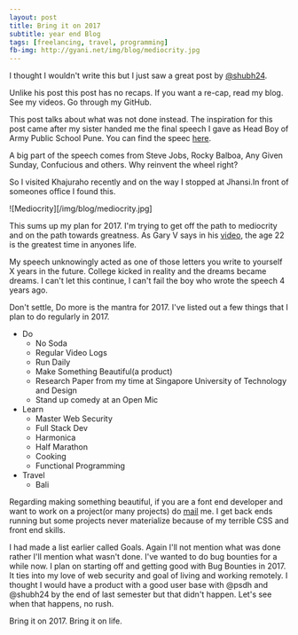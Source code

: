```yaml
---
layout: post
title: Bring it on 2017
subtitle: year end Blog
tags: [freelancing, travel, programming]
fb-img: http://gyani.net/img/blog/mediocrity.jpg
---
```


I thought I wouldn't write this but I just saw a great post by [@shubh24](http://shubhankar.xyz).

Unlike his post this post has no recaps. If you want a re-cap, read my blog. See my videos. Go through my GitHub.

This post talks about what was not done instead. The inspiration for this post came after my sister handed me the final speech I gave as Head Boy of Army Public School Pune. You can find the speec [here](/files/speech.pdf).

A big part of the speech comes from Steve Jobs, Rocky Balboa, Any Given Sunday, Confucious and others. Why reinvent the wheel right?

So I visited Khajuraho recently and on the way I stopped at Jhansi.In front of someones office I found this.

![Mediocrity][/img/blog/mediocrity.jpg]

This sums up my plan for 2017. I'm trying to get off the path to mediocrity and on the path towards greatness. As Gary V says in his [video](https://www.youtube.com/watch?v=RBXZlYdiizk), the age 22 is the greatest time in anyones life.

My speech unknowingly acted as one of those letters you write to yourself X years in the future. College kicked in reality and the dreams became dreams. I can't let this continue, I can't fail the boy who wrote the speech 4 years ago.

Don't settle, Do more is the mantra for 2017. I've listed out a few things that I plan to do regularly in 2017.

- Do
    + No Soda
    + Regular Video Logs
    + Run Daily
    + Make Something Beautiful(a product)
    + Research Paper from my time at Singapore University of Technology and Design
    + Stand up comedy at an Open Mic
- Learn
    + Master Web Security
    + Full Stack Dev
    + Harmonica
    + Half Marathon
    + Cooking
    + Functional Programming
- Travel
    + Bali

Regarding making something beautiful, if you are a font end developer and want to work on a project(or many projects) do [mail](mailto:anomaly.the@gmail.com) me. I get back ends running but some projects never materialize because of my terrible CSS and front end skills.

I had made a list earlier called Goals. Again I'll not mention what was done rather I'll mention what wasn't done. I've wanted to do bug bounties for a while now. I plan on starting off and getting good with Bug Bounties in 2017. It ties into my love of web security and goal of living and working remotely. I thought I would have a product with a good user base with @psdh and @shubh24 by the end of last semester but that didn't happen. Let's see when that happens, no rush.

Bring it on 2017. Bring it on life.